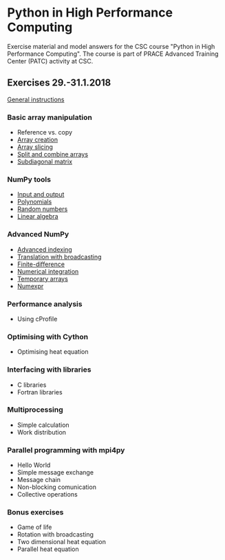 # Python in High Performance Computing

Exercise material and model answers for the CSC course "Python in High Performance Computing". The course is part of PRACE Advanced Training Center (PATC) activity at CSC.

## Exercises 29.-31.1.2018

[General instructions](exercise-instructions.md)


### Basic array manipulation

 - Reference vs. copy
 - [Array creation](numpy/array-creation)
 - [Array slicing](numpy/array-slicing)
 - [Split and combine arrays](numpy/split-combine)
 - [Subdiagonal matrix](numpy/subdiagonal-matrix)

### NumPy tools

 - [Input and output](numpy/input-output)
 - [Polynomials](numpy/polynomials)
 - [Random numbers](numpy/random-numbers)
 - [Linear algebra](numpy/linear-algebra)

### Advanced NumPy

 - [Advanced indexing](numpy/advanced-indexing)
 - [Translation with broadcasting](numpy/broadcast-translation)
 - [Finite-difference](numpy/finite-difference)
 - [Numerical integration](numpy/integration)
 - [Temporary arrays](numpy/temporary-arrays)
 - [Numexpr](numpy/numexpr)

### Performance analysis

 - Using cProfile

### Optimising with Cython

 - Optimising heat equation

### Interfacing with libraries

 - C libraries
 - Fortran libraries

### Multiprocessing

 - Simple calculation
 - Work distribution

### Parallel programming with mpi4py

 - Hello World
 - Simple message exchange
 - Message chain
 - Non-blocking comunication
 - Collective operations

### Bonus exercises

 - Game of life
 - Rotation with broadcasting
 - Two dimensional heat equation
 - Parallel heat equation

